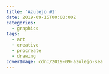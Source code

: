 ```yaml
---
title: 'Azulejo #1'
date: 2019-09-15T00:00:00Z
categories:
  - graphics
tags:
  - art
  - creative
  - procreate
  - drawing
coverImage: cdn:/2019-09-azulejo-sea
---
```

